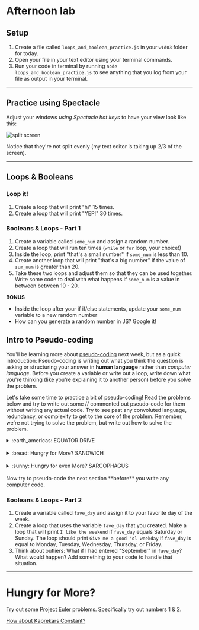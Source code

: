 # Afternoon lab 

## Setup
1. Create a file called `loops_and_boolean_practice.js` in your `w1d03` folder for today.
2. Open your file in your text editor using your terminal commands.
3. Run your code in terminal by running `node loops_and_boolean_practice.js` to see anything that you log from your file as output in your terminal.

<hr>

## Practice using Spectacle
Adjust your windows *using Spectacle hot keys* to have your view look like this:

![split screen](https://i.imgur.com/AwCLw6A.png)

Notice that they're not split evenly (my text editor is taking up 2/3 of the screen). 

<hr>

## Loops & Booleans

### Loop it!
1. Create a loop that will print "hi" 15 times.
1. Create a loop that will print "YEP!" 30 times.

### Booleans & Loops - Part 1
1. Create a variable called `some_num` and assign a random number.
1. Create a loop that will run ten times (`while` or `for` loop, your choice!)
1. Inside the loop, print "that's a small number" if `some_num` is less than 10. 
1. Create another loop that will print "that's a big number" if the value of `sum_num` is greater than 20.
1. Take these two loops and adjust them so that they can be used together. Write some code to deal with what happens if `some_num` is a value in between between 10 - 20.

**BONUS**
- Inside the loop after your if if/else statements, update your `some_num` variable to a new random number
- How can you generate a random number in JS? Google it!

## Intro to Pseudo-coding
You'll be learning more about [pseudo-coding](https://en.wikipedia.org/wiki/Pseudocode) next week, but as a quick introduction:
Pseudo-coding is writing out what you think the question is asking or structuring your answer in **human language** rather than *computer language*. Before you create a variable or write out a loop, write down what you're thinking (like you're explaining it to another person) before you solve the problem.

Let's take some time to practice a bit of pseudo-coding! Read the problems below and try to write out some // commented out pseudo-code for them without writing any actual code. Try to see past any convoluted language, redundancy, or complexity to get to the core of the problem. Remember, we're not trying to solve the problem, but write out how to solve the problem.


<details><summary>:earth_americas: EQUATOR DRIVE</summary>

How much would it cost to drive around the world at the equator if:
1. the earth is rotating at 1000 mph
2. gas costs $3 per gallon
3. your car gets 15 miles to the gallon

</details>

<br>
<details><summary>:bread: Hungry for More? SANDWICH</summary>

Write out the pseudocode for making a peanut butter and jelly sandwich.  

</details>
<br>

<details><summary>:sunny: Hungry for even More? SARCOPHAGUS</summary>

Rick has ordered Morty to send a sarcophagus into the sun. The sarcophagus can fly for only one second before it disintegrates, and it must be set at minimum speed. Before he can make it fly, Morty has to set the speed on the sarcophagus. Rick mentioned offhandedly, "*burp*, uh, the sun is 0.00001581 light years away, Morty, plan accordingly." The only problem is, the speed on the sarcophagus can only be set in miles per hour.

How can Morty work out what minimum speed to set the sarcophagus to get it into the sun?

</details>
<br>
Now try to pseudo-code the next section **before** you write any computer code.

### Booleans & Loops - Part 2
1. Create a variable called `fave_day` and assign it to your favorite day of the week.
1. Create a loop that uses the variable `fave_day` that you created. Make a loop that will print `I like the weekend` if `fave_day` equals Saturday or Sunday. The loop should print `Give me a good 'ol weekday` if `fave_day` is equal to Monday, Tuesday, Wednesday, Thursday, or Friday.
1. Think about outliers: What if I had entered "September" in `fave_day`? What would happen? Add something to your code to handle that situation.

<hr>

# Hungry for More?
Try out some [Project Euler](https://projecteuler.net/archives) problems. Specifically try out numbers 1 & 2. 

[How about Kaprekars Constant?](https://coderbyte.com/editor/guest:Kaprekars%20Constant:JavaScript)
